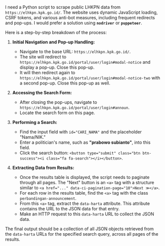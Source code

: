 I need a Python script to scrape public LHKPN data from `https://elhkpn.kpk.go.id/`. The website uses dynamic JavaScript loading, CSRF tokens, and various anti-bot measures, including frequent redirects and pop-ups. I would prefer a solution using **`nodriver`** or **`puppeteer`**.

Here is a step-by-step breakdown of the process:

1.  **Initial Navigation and Pop-up Handling:**
    * Navigate to the base URL: `https://elhkpn.kpk.go.id/`.
    * The site will redirect to `https://elhkpn.kpk.go.id/portal/user/login#modal-notice` and display a pop-up. Close this pop-up.
    * It will then redirect again to `https://elhkpn.kpk.go.id/portal/user/login#modal-notice-two` with a second pop-up. Close this pop-up as well.

2.  **Accessing the Search Form:**
    * After closing the pop-ups, navigate to `https://elhkpn.kpk.go.id/portal/user/login#announ`.
    * Locate the search form on this page.

3.  **Performing a Search:**
    * Find the input field with `id="CARI_NAMA"` and the placeholder "Nama/NIK."
    * Enter a politician's name, such as **"prabowo subianto"**, into this field.
    * Click the search button: `<button type="submit" class="btn btn-success"><i class="fa fa-search"></i></button>`.

4.  **Extracting Data from Results:**
    * Once the results table is displayed, the script needs to paginate through all pages. The "Next" button is an `<a>` tag with a structure similar to `<a href="..." data-ci-pagination-page="10">Next ≫</a>`.
    * For each row in the results table, find the `<a>` tag with the class `perbandingan-announcement`.
    * From this `<a>` tag, extract the `data-harta` attribute. This attribute contains the URL to the JSON data for that entry.
    * Make an HTTP request to this `data-harta` URL to collect the JSON data.

The final output should be a collection of all JSON objects retrieved from the `data-harta` URLs for the specified search query, across all pages of the results.